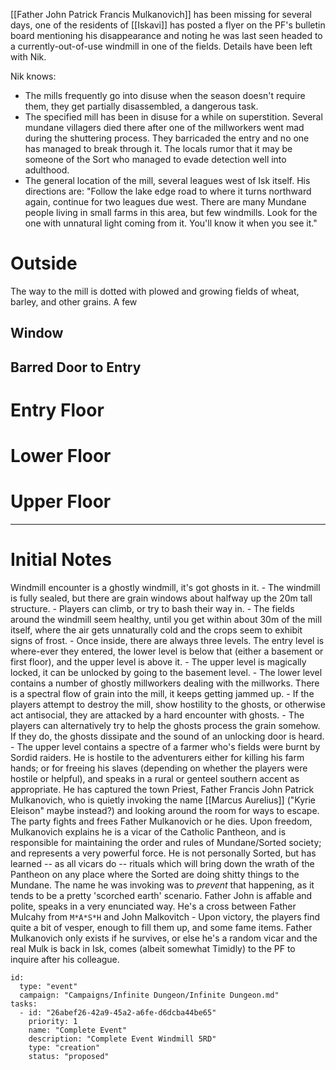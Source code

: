 [[Father John Patrick Francis Mulkanovich]] has been missing for several days, one of the residents of [[Iskavi]] has posted a flyer on the PF's bulletin board mentioning his disappearance and noting he was last seen headed to a currently-out-of-use windmill in one of the fields. Details have been left with Nik.

Nik knows:
- The mills frequently go into disuse when the season doesn't require them, they get partially disassembled, a dangerous task.
- The specified mill has been in disuse for a while on superstition. Several mundane villagers died there after one of the millworkers went mad during the shuttering process. They barricaded the entry and no one has managed to break through it. The locals rumor that it may be someone of the Sort who managed to evade detection well into adulthood.
- The general location of the mill, several leagues west of Isk itself. His directions are: "Follow the lake edge road to where it turns northward again, continue for two leagues due west. There are many Mundane people living in small farms in this area, but few windmills. Look for the one with unnatural light coming from it. You'll know it when you see it."

# Outside

The way to the mill is dotted with plowed and growing fields of wheat, barley, and other grains. A few 

## Window

## Barred Door to Entry

# Entry Floor

# Lower Floor

# Upper Floor

----


# Initial Notes

 Windmill encounter is a ghostly windmill, it's got ghosts in it.
	- The windmill is fully sealed, but there are grain windows about halfway up the 20m tall structure.
		- Players can climb, or try to bash their way in.
	- The fields around the windmill seem healthy, until you get within about 30m of the mill itself, where the air gets unnaturally cold and the crops seem to exhibit signs of frost.
	- Once inside, there are always three levels. The entry level is where-ever they entered, the lower level is below that (either a basement or first floor), and the upper level is above it.
	- The upper level is magically locked, it can be unlocked by going to the basement level.
	- The lower level contains a number of ghostly millworkers dealing with the millworks. There is a spectral flow of grain into the mill, it keeps getting jammed up.
		- If the players attempt to destroy the mill, show hostility to the ghosts, or otherwise act antisocial, they are attacked by a hard encounter with ghosts.
		- The players can alternatively try to help the ghosts process the grain somehow. If they do, the ghosts dissipate and the sound of an unlocking door is heard.
	- The upper level contains a spectre of a farmer who's fields were burnt by Sordid raiders. He is hostile to the adventurers either for killing his farm hands; or for freeing his slaves (depending on whether the players were hostile or helpful), and speaks in a rural or genteel southern accent as appropriate. He has captured the town Priest, Father Francis John Patrick Mulkanovich, who is quietly invoking the name [[Marcus Aurelius]] ("Kyrie Eleison" maybe instead?) and looking around the room for ways to escape. The party fights and frees Father Mulkanovich or he dies. Upon freedom, Mulkanovich explains he is a vicar of the Catholic Pantheon, and is responsible for maintaining the order and rules of Mundane/Sorted society; and represents a very powerful force. He is not personally Sorted, but has learned -- as all vicars do -- rituals which will bring down the wrath of the Pantheon on any place where the Sorted are doing shitty things to the Mundane. The name he was invoking was to _prevent_ that happening, as it tends to be a pretty 'scorched earth' scenario. Father John is affable and polite, speaks in a very enunciated way. He's a cross between Father Mulcahy from `M*A*S*H` and John Malkovitch
	- Upon victory, the players find quite a bit of vesper, enough to fill them up, and some fame items. Father Mulkanovich only exists if he survives, or else he's a random vicar and the real Mulk is back in Isk, comes (albeit somewhat Timidly) to the PF to inquire after his colleague.

```RpgManager4
id: 
  type: "event"
  campaign: "Campaigns/Infinite Dungeon/Infinite Dungeon.md"
tasks: 
  - id: "26abef26-42a9-45a2-a6fe-d6dcba44be65"
    priority: 1
    name: "Complete Event"
    description: "Complete Event Windmill 5RD"
    type: "creation"
    status: "proposed"
```
